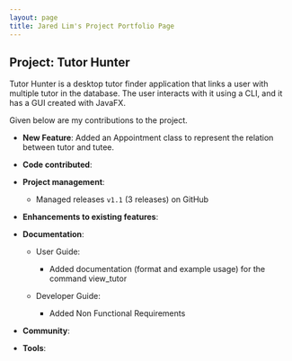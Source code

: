 ```yaml
---
layout: page
title: Jared Lim's Project Portfolio Page
---
```


## Project: Tutor Hunter

Tutor Hunter is a desktop tutor finder application that links a user with multiple
tutor in the database. The user interacts with it using a CLI, and it
has a GUI created with JavaFX.

Given below are my contributions to the project.

* **New Feature**: Added an Appointment class to represent the relation between tutor and tutee.

* **Code contributed**:

* **Project management**:
  * Managed releases `v1.1` (3 releases) on GitHub

* **Enhancements to existing features**:

* **Documentation**:
  * User Guide:
    * Added documentation (format and example usage) for the command view_tutor

  * Developer Guide:
    * Added Non Functional Requirements

* **Community**:


* **Tools**:
